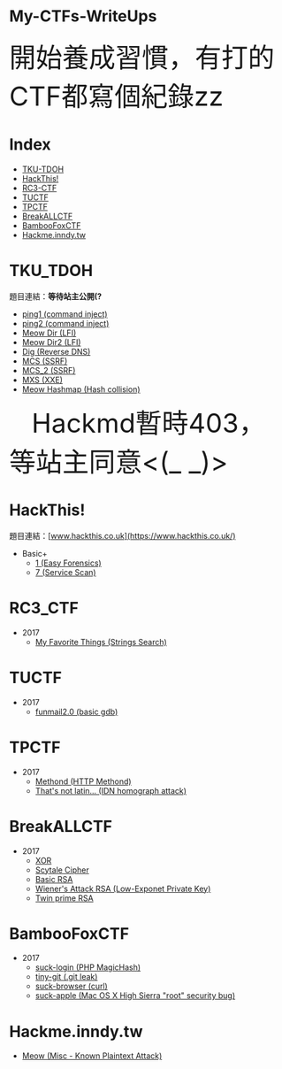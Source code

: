 # My-CTFs-WriteUps

<font size=30>
    開始養成習慣，有打的CTF都寫個紀錄zz  
</font>
<br>

# Index
* [TKU-TDOH](#tku-tdoh)
* [HackThis!](#hackthis)
* [RC3-CTF](#rc3-ctf)
* [TUCTF](#tuctf)
* [TPCTF](#tpctf)
* [BreakALLCTF](#breakallctf)
* [BambooFoxCTF](#BambooFoxCTF)
* [Hackme.inndy.tw](#Hackmeinndytw)

# TKU_TDOH
題目連結：**等待站主公開(?**

* [ping1 (command inject)](https://hackmd.io/s/HJM1g6iib#ping1)
* [ping2 (command inject)](https://hackmd.io/s/HJM1g6iib#ping2)
* [Meow Dir (LFI)](https://hackmd.io/s/HJM1g6iib#meow-dir)
* [Meow Dir2 (LFI)](https://hackmd.io/s/HJM1g6iib#meow-dir2)
* [Dig (Reverse DNS)](https://hackmd.io/s/HJM1g6iib#dig)
* [MCS (SSRF)](https://hackmd.io/s/HJM1g6iib#mcs)
* [MCS_2 (SSRF)](https://hackmd.io/s/HJM1g6iib#mcs-2)
* [MXS (XXE)](https://hackmd.io/s/HJM1g6iib#mxs)
* [Meow Hashmap (Hash collision)](https://hackmd.io/s/HJM1g6iib#meow-hashmap)
<font size=30>
    Hackmd暫時403，等站主同意<(_ _)>
</font>

# HackThis!
題目連結：[www.hackthis.co.uk](https://www.hackthis.co.uk/)
* Basic+
    * [1 (Easy Forensics)](https://hackmd.io/s/Bki6vjakf#basic-level1) 
    * [7 (Service Scan)](https://hackmd.io/s/Bki6vjakf#basic-level7) 

# RC3_CTF
* 2017
    * [My Favorite Things (Strings Search)](https://hackmd.io/s/HylNmM1lf#my-favorite-things)

# TUCTF  
* 2017
    * [funmail2.0 (basic gdb)](https://hackmd.io/BwVghgRgTAbAxgMwLQAYFxUgLAhInAICM+0YWYA7AMxECcYAJjEA?view#funmail20)

# TPCTF
* 2017
    * [Methond (HTTP Methond)](https://hackmd.io/GYBgzAjAbGCmIFoDGIDsAWB7UA4BGCAhoarAnGAEyqVIR4CcUDQA?view#methond)
    * [That's not latin... (IDN homograph attack)](https://hackmd.io/GYBgzAjAbGCmIFoDGIDsAWB7UA4BGCAhoarAnGAEyqVIR4CcUDQA?view#that’s-not-latin…)
    <!-- Not Lisp待新增 --> 
    
# BreakALLCTF
* 2017
    * [XOR](https://hackmd.io/EYVmHYGZwQ2BaALABgGwA4kFNKXu9ATkXgGNDhUBGRRKgJikKA==?view#xor)
    * [Scytale Cipher](https://hackmd.io/EYVmHYGZwQ2BaALABgGwA4kFNKXu9ATkXgGNDhUBGRRKgJikKA==?view#scytale-cipher)
    * [Basic RSA](https://hackmd.io/EYVmHYGZwQ2BaALABgGwA4kFNKXu9ATkXgGNDhUBGRRKgJikKA==?view#basic-rsa)
    * [Wiener's Attack RSA (Low-Exponet Private Key)](https://hackmd.io/s/HJo9Qfz7f#wiener%E2%80%99s-attack)
    * [Twin prime RSA](https://hackmd.io/EYVmHYGZwQ2BaALABgGwA4kFNKXu9ATkXgGNDhUBGRRKgJikKA==?view#twin-prime-rsa)

# BambooFoxCTF
* 2017
    * [suck-login (PHP MagicHash)](https://hackmd.io/s/rJvFDDUXG#suck-login)
    * [tiny-git (.git leak)](https://hackmd.io/s/rJvFDDUXG#tiny-git)
    * [suck-browser (curl)](https://hackmd.io/s/rJvFDDUXG#suck-browser)
    * [suck-apple (Mac OS X High Sierra "root" security bug)](https://hackmd.io/s/rJvFDDUXG#suck-apple)

# Hackme.inndy.tw

* [Meow (Misc - Known Plaintext Attack)](https://hackmd.io/IwdgLGAcYGwMYFoBmAmAhiBYDMOECMAGYSZNYGAUzgE40BWEeuIA?view#Meow)
